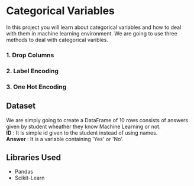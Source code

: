 # Categorical Variables
In this project you will learn about categorical variables and how to deal with them in machine learning environment.
We are going to use three methods to deal with categorical varibles.
### 1. Drop Columns
### 2. Label Encoding
### 3. One Hot Encoding

## Dataset 
We are simply going to create a DataFrame of 10 rows consists of answers given by student wheather they know Machine Learning or not.      
**ID** : It is simple id given to the student instead of using names.           
**Answer** : It is a variable containing 'Yes' or 'No'.             

## Libraries Used
* Pandas
* Scikit-Learn
